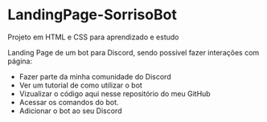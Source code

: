 # LandingPage-SorrisoBot

Projeto em HTML e CSS para aprendizado e estudo

Landing Page de um bot para Discord, sendo possível fazer interações com página:
 - Fazer parte da minha comunidade do Discord
 - Ver um tutorial de como utilizar o bot
 - Vizualizar o código aqui nesse repositório do meu GitHub
 - Acessar os comandos do bot.
 - Adicionar o bot ao seu Discord
 
##
